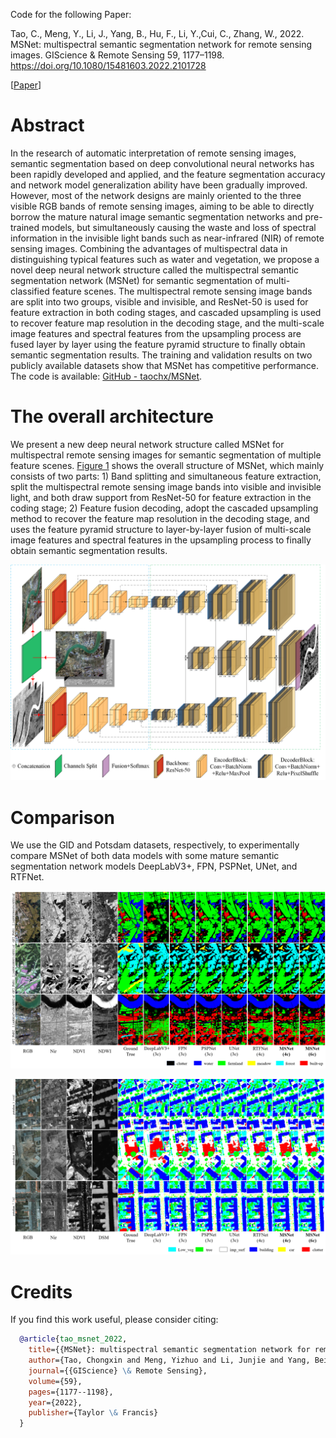 Code for the following Paper:

Tao, C., Meng, Y., Li, J., Yang, B., Hu, F., Li, Y.,Cui, C., Zhang, W., 2022. MSNet: multispectral semantic segmentation network for remote sensing images. GIScience & Remote Sensing 59, 1177–1198. https://doi.org/10.1080/15481603.2022.2101728

[[Paper](https://www.tandfonline.com/doi/full/10.1080/15481603.2022.2101728)]

# Abstract

In the research of automatic interpretation of remote sensing images, semantic segmentation based on deep convolutional neural networks has been rapidly developed and applied, and the feature segmentation accuracy and network model generalization ability have been gradually improved. However, most of the network designs are mainly oriented to the three visible RGB bands of remote sensing images, aiming to be able to directly borrow the mature natural image semantic segmentation networks and pre-trained models, but simultaneously causing the waste and loss of spectral information in the invisible light bands such as near-infrared (NIR) of remote sensing images. Combining the advantages of multispectral data in distinguishing typical features such as water and vegetation, we propose a novel deep neural network structure called the multispectral semantic segmentation network (MSNet) for semantic segmentation of multi-classified feature scenes. The multispectral remote sensing image bands are split into two groups, visible and invisible, and ResNet-50 is used for feature extraction in both coding stages, and cascaded upsampling is used to recover feature map resolution in the decoding stage, and the multi-scale image features and spectral features from the upsampling process are fused layer by layer using the feature pyramid structure to finally obtain semantic segmentation results. The training and validation results on two publicly available datasets show that MSNet has competitive performance. The code is available: [GitHub - taochx/MSNet](https://github.com/taochx/MSNet).

# The overall architecture

We present a new deep neural network structure called MSNet for multispectral remote sensing images for semantic segmentation of multiple feature scenes. [Figure 1](https://www.tandfonline.com/doi/full/10.1080/15481603.2022.2101728#f0001) shows the overall structure of MSNet, which mainly consists of two parts: 1) Band splitting and simultaneous feature extraction, split the multispectral remote sensing image bands into visible and invisible light, and both draw support from ResNet-50 for feature extraction in the coding stage; 2) Feature fusion decoding, adopt the cascaded upsampling method to recover the feature map resolution in the decoding stage, and uses the feature pyramid structure to layer-by-layer fusion of multi-scale image features and spectral features in the upsampling process to finally obtain semantic segmentation results.

![fig1](.\figs\fig1.png)

# Comparison

We use the GID and Potsdam datasets, respectively, to experimentally compare MSNet of both data models with some mature semantic segmentation network models DeepLabV3+, FPN, PSPNet, UNet, and RTFNet.

![fig5a](.\figs\fig5a.png)

![fig7a](.\figs\fig7a.png)

# Credits

If you find this work useful, please consider citing:

```bibtex
  @article{tao_msnet_2022,
    title={{MSNet}: multispectral semantic segmentation network for remote sensing images},
    author={Tao, Chongxin and Meng, Yizhuo and Li, Junjie and Yang, Beibei and Hu, Fengmin and Li, Yuanxi and Cui, Changlu and Zhang, Wen},
    journal={{GIScience} \& Remote Sensing},
    volume={59},
    pages={1177--1198},
    year={2022},
    publisher={Taylor \& Francis}
  }
```
